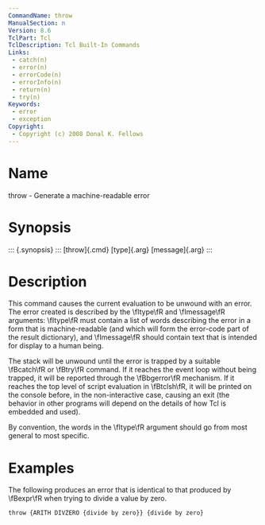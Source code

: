 ```yaml
---
CommandName: throw
ManualSection: n
Version: 8.6
TclPart: Tcl
TclDescription: Tcl Built-In Commands
Links:
 - catch(n)
 - error(n)
 - errorCode(n)
 - errorInfo(n)
 - return(n)
 - try(n)
Keywords:
 - error
 - exception
Copyright:
 - Copyright (c) 2008 Donal K. Fellows
---
```


# Name

throw - Generate a machine-readable error

# Synopsis

::: {.synopsis} :::
[throw]{.cmd} [type]{.arg} [message]{.arg}
:::

# Description

This command causes the current evaluation to be unwound with an error. The error created is described by the \fItype\fR and \fImessage\fR arguments: \fItype\fR must contain a list of words describing the error in a form that is machine-readable (and which will form the error-code part of the result dictionary), and \fImessage\fR should contain text that is intended for display to a human being.

The stack will be unwound until the error is trapped by a suitable \fBcatch\fR or \fBtry\fR command. If it reaches the event loop without being trapped, it will be reported through the \fBbgerror\fR mechanism. If it reaches the top level of script evaluation in \fBtclsh\fR, it will be printed on the console before, in the non-interactive case, causing an exit (the behavior in other programs will depend on the details of how Tcl is embedded and used).

By convention, the words in the \fItype\fR argument should go from most general to most specific.

# Examples

The following produces an error that is identical to that produced by \fBexpr\fR when trying to divide a value by zero.

```
throw {ARITH DIVZERO {divide by zero}} {divide by zero}
```

